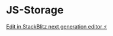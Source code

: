 # JS-Storage

[Edit in StackBlitz next generation editor ⚡️](https://stackblitz.com/~/github.com/PravarChaturvedi/JS-Storage)